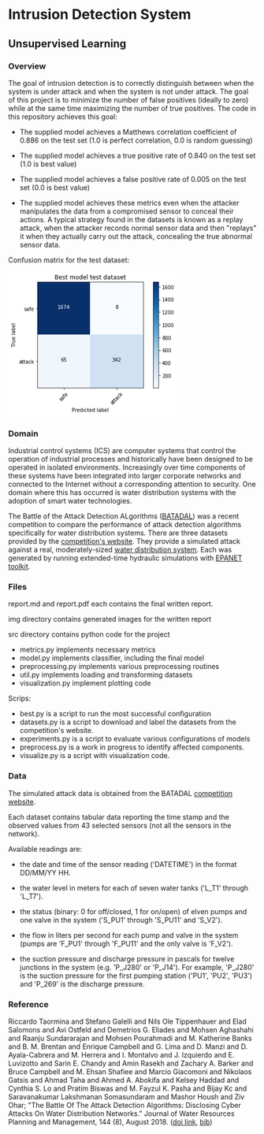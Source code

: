 # Intrusion Detection System
## Unsupervised Learning

### Overview

The goal of intrusion detection is to correctly distinguish between when the system is under attack and when the system is not under attack. The goal of this project is to minimize the number of false positives (ideally to zero) while at the same time maximizing the number of true positives. The code in this repository achieves this goal:

* The supplied model achieves a Matthews correlation coefficient of 0.886 on the test set (1.0 is perfect correlation, 0.0 is random guessing)

* The supplied model achieves a true positive rate of 0.840 on the test set (1.0 is best value)

* The supplied model achieves a false positive rate of 0.005 on the test set (0.0 is best value)

* The supplied model achieves these metrics even when the attacker manipulates the data from a compromised sensor to conceal their actions. A typical strategy found in the datasets is known as a replay attack, when the attacker records normal sensor data and then "replays" it when they actually carry out the attack, concealing the true abnormal sensor data.

Confusion matrix for the test dataset: 

![img](img/best_test.png)

### Domain

Industrial control systems (ICS) are computer systems that control the operation of industrial processes and historically have been designed to be operated in isolated environments. Increasingly over time components of these systems have been integrated into larger corporate networks and connected to the Internet without a corresponding attention to security. One domain where this has occurred is water distribution systems with the adoption of smart water technologies.

The Battle of the Attack Detection ALgorithms ([BATADAL](https://www.batadal.net)) was a recent competition to compare the performance of attack detection algorithms specifically for water distribution systems. There are three datasets provided by the [competition's website](https://www.batadal.net/data.html). They provide a simulated attack against a real, moderately-sized [water distribution system](https://www.researchgate.net/profile/Kegong_Diao/publication/235694686_Battle_of_the_Water_Calibration_Networks/links/00b7d5229e0cfe9afc000000.pdf). Each was generated by running extended-time hydraulic simulations with [EPANET toolkit](https://github.com/OpenWaterAnalytics/EPANET-Matlab-Toolkit).

### Files

report.md and report.pdf each contains the final written report.

img directory contains generated images for the written report

src directory contains python code for the project
* metrics.py implements necessary metrics 
* model.py implements classifier, including the final model
* preprocessing.py implements various preprocessing routines
* util.py implements loading and transforming datasets
* visualization.py implement plotting code

Scrips:
* best.py is a script to run the most successful configuration
* datasets.py is a script to download and label the datasets from the competition's website.
* experiments.py is a script to evaluate various configurations of models
* preprocess.py is a work in progress to identify affected components.
* visualize.py is a script with visualization code.

### Data

The simulated attack data is obtained from the BATADAL [competition website](https://www.batadal.net/data.html).

Each dataset contains tabular data reporting the time stamp and the observed values from 43 selected sensors (not all the sensors in the network). 

Available readings are: 

* the date and time of the sensor reading ('DATETIME') in the format DD/MM/YY HH.

* the water level in meters for each of seven water tanks ('L_T1' through 'L_T7').
    
* the status (binary: 0 for off/closed, 1 for on/open) of elven pumps and one valve in the system ('S_PU1' through 'S_PU11' and 'S_V2').

* the flow in liters per second for each pump and valve in the system (pumps are 'F_PU1' through 'F_PU11' and the only valve is 'F_V2').

* the suction pressure and discharge pressure in pascals for twelve junctions in the system (e.g. 'P_J280' or 'P_J14'). For example, 'P_J280' is the suction pressure for the first pumping station ('PU1', 'PU2', 'PU3') and 'P_269' is the discharge pressure.

### Reference

Riccardo Taormina and Stefano Galelli and Nils Ole Tippenhauer and Elad Salomons and Avi Ostfeld and Demetrios G. Eliades and Mohsen Aghashahi and Raanju Sundararajan and Mohsen Pourahmadi and M. Katherine Banks and B. M. Brentan and Enrique Campbell and G. Lima and D. Manzi and D. Ayala-Cabrera and M. Herrera and I. Montalvo and J. Izquierdo and E. Luvizotto and Sarin E. Chandy and Amin Rasekh and Zachary A. Barker and Bruce Campbell and M. Ehsan Shafiee and Marcio Giacomoni and Nikolaos Gatsis and Ahmad Taha and Ahmed A. Abokifa and Kelsey Haddad and Cynthia S. Lo and Pratim Biswas and M. Fayzul K. Pasha and Bijay Kc and Saravanakumar Lakshmanan Somasundaram and Mashor Housh and Ziv Ohar; "The Battle Of The Attack Detection Algorithms: Disclosing Cyber Attacks On Water Distribution Networks." Journal of Water Resources Planning and Management, 144 (8), August 2018. ([doi link](http://dx.doi.org/10.1061/(ASCE)WR.1943-5452.0000969), [bib](https://www.batadal.net/taormina18battle.bib))
